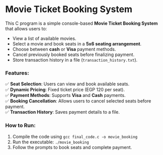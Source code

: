 # Movie Ticket Booking System  

This C program is a simple console-based **Movie Ticket Booking System** that allows users to:  
- View a list of available movies.  
- Select a movie and book seats in a **5x6 seating arrangement**.  
- Choose between **cash** or **Visa** payment methods.  
- Cancel previously booked seats before finalizing payment.  
- Store transaction history in a file (`transaction_history.txt`).  

### Features:  
✅ **Seat Selection**: Users can view and book available seats.  
✅ **Dynamic Pricing**: Fixed ticket price (EGP 120 per seat).  
✅ **Payment Methods**: Supports **Visa** and **Cash** payments.  
✅ **Booking Cancellation**: Allows users to cancel selected seats before payment.  
✅ **Transaction History**: Saves payment details to a file.  

### How to Run:  
1. Compile the code using `gcc final_code.c -o movie_booking`  
2. Run the executable: `./movie_booking`  
3. Follow the prompts to book seats and complete payment.  

